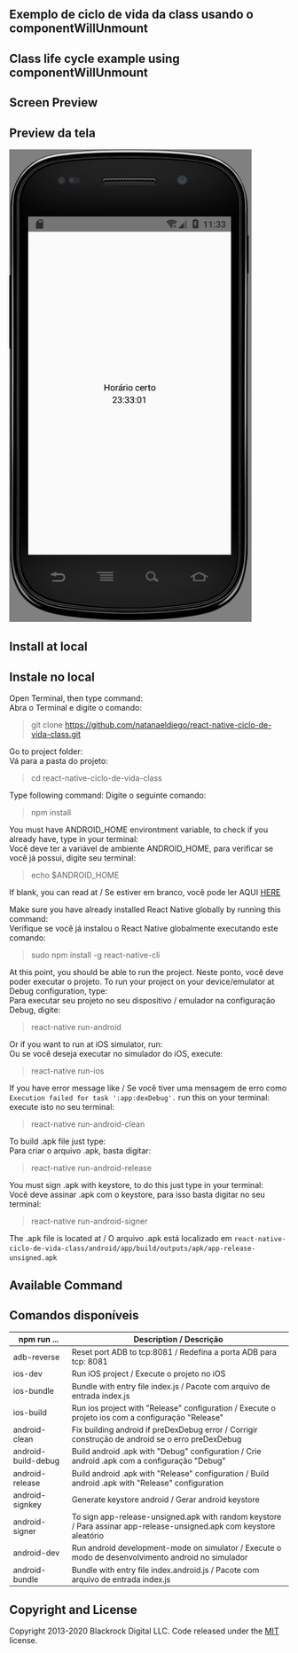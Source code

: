 ## Exemplo de ciclo de vida da class usando o componentWillUnmount

## Class life cycle example using componentWillUnmount

## Screen Preview

## Preview da tela

![Hook Preview](https://raw.githubusercontent.com/natanaeldiego/react-native-ciclo-de-vida-class/master/img/Screenshot.png)

## Install at local

## Instale no local

Open Terminal, then type command:  
Abra o Terminal e digite o comando:

> git clone https://github.com/natanaeldiego/react-native-ciclo-de-vida-class.git

Go to project folder:  
Vá para a pasta do projeto:

> cd react-native-ciclo-de-vida-class

Type following command:
Digite o seguinte comando:

> npm install

You must have ANDROID_HOME environtment variable, to check if you already have, type in your terminal:  
Você deve ter a variável de ambiente ANDROID_HOME, para verificar se você já possui, digite seu terminal:

> echo \$ANDROID_HOME

If blank, you can read at / Se estiver em branco, você pode ler AQUI [HERE](https://goo.gl/XSBmwE)

Make sure you have already installed React Native globally by running this command:  
Verifique se você já instalou o React Native globalmente executando este comando:

> sudo npm install -g react-native-cli

At this point, you should be able to run the project.
Neste ponto, você deve poder executar o projeto.
To run your project on your device/emulator at Debug configuration, type:  
Para executar seu projeto no seu dispositivo / emulador na configuração Debug, digite:

> react-native run-android

Or if you want to run at iOS simulator, run:  
Ou se você deseja executar no simulador do iOS, execute:

> react-native run-ios

If you have error message like / Se você tiver uma mensagem de erro como `Execution failed for task ':app:dexDebug'.` run this on your terminal:  
execute isto no seu terminal:

> react-native run-android-clean

To build .apk file just type:  
Para criar o arquivo .apk, basta digitar:

> react-native run-android-release

You must sign .apk with keystore, to do this just type in your terminal:  
Você deve assinar .apk com o keystore, para isso basta digitar no seu terminal:

> react-native run-android-signer

The .apk file is located at / O arquivo .apk está localizado em `react-native-ciclo-de-vida-class/android/app/build/outputs/apk/app-release-unsigned.apk`

## Available Command

## Comandos disponíveis

| npm run ...         | Description / Descrição                                                                                              |
| ------------------- | -------------------------------------------------------------------------------------------------------------------- |
| adb-reverse         | Reset port ADB to tcp:8081 / Redefina a porta ADB para tcp: 8081                                                     |
| ios-dev             | Run iOS project / Execute o projeto no iOS                                                                           |
| ios-bundle          | Bundle with entry file index.js / Pacote com arquivo de entrada index.js                                             |
| ios-build           | Run ios project with "Release" configuration / Execute o projeto ios com a configuração "Release"                    |
| android-clean       | Fix building android if preDexDebug error / Corrigir construção de android se o erro preDexDebug                     |
| android-build-debug | Build android .apk with "Debug" configuration / Crie android .apk com a configuração "Debug"                         |
| android-release     | Build android .apk with "Release" configuration / Build android .apk with "Release" configuration                    |
| android-signkey     | Generate keystore android / Gerar android keystore                                                                   |
| android-signer      | To sign app-release-unsigned.apk with random keystore / Para assinar app-release-unsigned.apk com keystore aleatório |
| android-dev         | Run android development-mode on simulator / Execute o modo de desenvolvimento android no simulador                   |
| android-bundle      | Bundle with entry file index.android.js / Pacote com arquivo de entrada index.js                                     |

## Copyright and License

Copyright 2013-2020 Blackrock Digital LLC. Code released under the [MIT](https://github.com/BlackrockDigital/startbootstrap-resume/blob/gh-pages/LICENSE) license.
